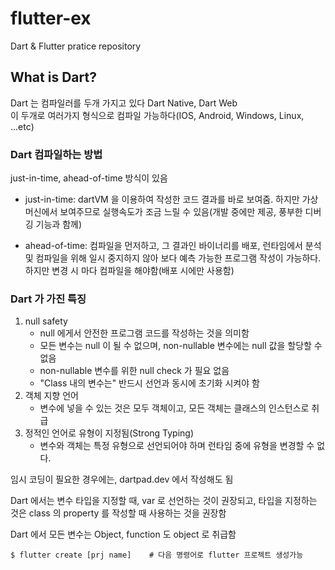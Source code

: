 # flutter-ex
Dart &amp; Flutter pratice repository


## What is Dart?
Dart 는 컴파일러를 두개 가지고 있다 Dart  Native, Dart Web</br>
이 두개로 여러가지 형식으로 컴파일 가능하다(IOS, Android, Windows, Linux, ...etc)

### Dart 컴파일하는 방법
just-in-time, ahead-of-time 방식이 있음

- just-in-time: dartVM 을 이용하여 작성한 코드 결과를 바로 보여줌. 하지만 가상 머신에서 보여주므로 실행속도가 조금 느릴 수 있음(개발 중에만 제공, 풍부한 디버깅 기능과 함께)

- ahead-of-time: 컴파일을 먼저하고, 그 결과인 바이너리를 배포, 런타임에서 분석 및 컴파일을 위해 일시 중지하지 않아 보다 예측 가능한 프로그램 작성이 가능하다. 하지만 변경 시 마다 컴파일을 해야함(배포 시에만 사용함)

### Dart 가 가진 특징
1. null safety
    - null 에게서 안전한 프로그램 코드를 작성하는 것을 의미함
    - 모든 변수는 null 이 될 수 없으며, non-nullable 변수에는 null 값을 할당할 수 없음
    - non-nullable 변수를 위한 null check 가 필요 없음
    - "Class 내의 변수는" 반드시 선언과 동시에 초기화 시켜야 함
2. 객체 지향 언어
    - 변수에 넣을 수 있는 것은 모두 객체이고, 모든 객체는 클래스의 인스턴스로 취급
3. 정적인 언어로 유형이 지정됨(Strong Typing)
    - 변수와 객체는 특정 유형으로 선언되어야 하며 런타임 중에 유형을 변경할 수 없다.


임시 코딩이 필요한 경우에는, dartpad.dev 에서 작성해도 됨


Dart 에서는 변수 타입을 지정할 때, var 로 선언하는 것이 권장되고, 타입을 지정하는 것은 class 의 property 를 작성할 때 사용하는 것을 권장함


Dart 에서 모든 변수는 Object, function 도 object 로 취급함


```
$ flutter create [prj name]    # 다음 명령어로 flutter 프로젝트 생성가능
```
